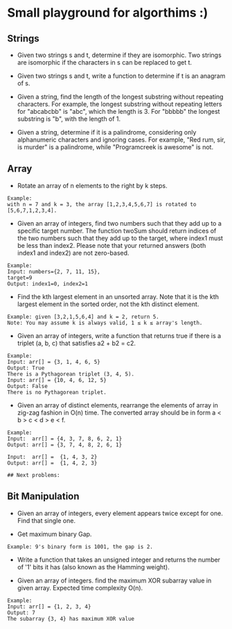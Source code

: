 # Small playground for algorthims :) 

## Strings
* Given two strings s and t, determine if they are isomorphic. Two strings are isomorphic if the characters in s can be replaced to get t.

* Given two strings s and t, write a function to determine if t is an anagram of s.<br>

* Given a string, find the length of the longest substring without repeating characters. For example, the longest substring without repeating letters for "abcabcbb" is "abc", which the length is 3. For "bbbbb" the longest substring is "b", with the length of 1.<br>

* Given a string, determine if it is a palindrome, considering only alphanumeric characters and ignoring cases. For example, "Red rum, sir, is murder" is a palindrome, while "Programcreek is awesome" is not.<br>

## Array
* Rotate an array of n elements to the right by k steps.
 ```
 Example:
 with n = 7 and k = 3, the array [1,2,3,4,5,6,7] is rotated to [5,6,7,1,2,3,4].
```
* Given an array of integers, find two numbers such that they add up to a specific target number. The function twoSum should return indices of the two numbers such that they add up to the target, where index1 must be less than index2. Please note that your returned answers (both index1 and index2) are not zero-based.<br> 
```
Example:
Input: numbers={2, 7, 11, 15}, 
target=9 
Output: index1=0, index2=1
```

* Find the kth largest element in an unsorted array. Note that it is the kth largest element in the sorted order, not the kth distinct element. 
```
Example: given [3,2,1,5,6,4] and k = 2, return 5. 
Note: You may assume k is always valid, 1 ≤ k ≤ array's length.
```
* Given an array of integers, write a function that returns true if there is a triplet (a, b, c) that satisfies a2 + b2 = c2.
```
Example:
Input: arr[] = {3, 1, 4, 6, 5}
Output: True
There is a Pythagorean triplet (3, 4, 5).
Input: arr[] = {10, 4, 6, 12, 5}
Output: False
There is no Pythagorean triplet.  
```

* Given an array of distinct elements, rearrange the elements of array in zig-zag fashion in O(n) time. The converted array should be in form a < b > c < d > e < f.
```
Example:
Input:  arr[] = {4, 3, 7, 8, 6, 2, 1}
Output: arr[] = {3, 7, 4, 8, 2, 6, 1}

Input:  arr[] =  {1, 4, 3, 2}
Output: arr[] =  {1, 4, 2, 3}

## Next problems:
```

## Bit Manipulation

* Given an array of integers, every element appears twice except for one. Find that single one.

* Get maximum binary Gap.
```
Example: 9's binary form is 1001, the gap is 2.
```
* Write a function that takes an unsigned integer and returns the number of '1' bits it has (also known as the Hamming weight).

* Given an array of integers. find the maximum XOR subarray value in given array. Expected time complexity O(n).
```
Example:
Input: arr[] = {1, 2, 3, 4}
Output: 7
The subarray {3, 4} has maximum XOR value
```